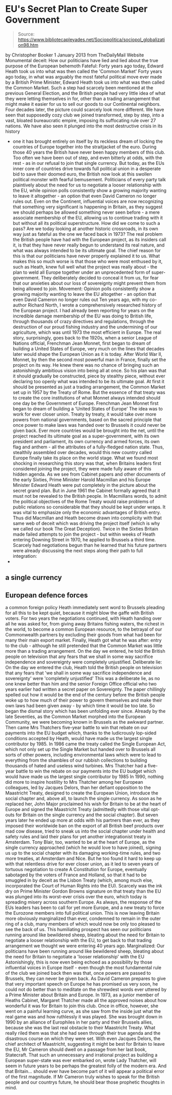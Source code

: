 # EU's Secret Plan to Create Super Government

> Source: https://www.bibliotecapleyades.net/Sociopolitica/sociopol_globalization98.htm

by Christopher Booker
1 January 2013
from
TheDailyMail Website
Monumental deceit:
How our politicians have lied and lied
about
the true purpose of the European
behemoth
Fateful: Forty years
ago today,
Edward Heath took us into
what was then called the 'Common Market'
Forty years ago today, in what was arguably the most fateful political move
ever made by a British Prime Minister, Edward Heath took us into what
was then called the Common Market.
Such a step had scarcely been mentioned at the previous General Election,
and the British people had very little idea of what they were letting
themselves in for, other than a trading arrangement that might make it
easier for us to sell our goods to our Continental neighbors.
Four decades later, the picture could scarcely look more different. We have
seen that supposedly cozy club we joined transformed, step by step,
into a vast, bloated bureaucratic empire, imposing its suffocating rule over
27 nations.
We have also seen it plunged into the most destructive crisis in its history
- one it has brought entirely on itself by its reckless dream of locking the
countries of Europe together into the straitjacket of the euro.
During those 40 years the British have never been happy members of this
club. Too often we have been out of step, and even bitterly at odds, with
the rest - as in our refusal to join that single currency.
But today, as the EUs inner core of countries drive towards full political
union in a desperate bid to save their doomed euro, the British now look at
this swollen political monster with fearful bemusement.
Politicians of every party talk plaintively about the need for us to
negotiate a looser relationship with the EU, while opinion polls
consistently show a growing majority wanting to leave it altogether - an
option that even David Cameron no longer rules out.
Even on the Continent, influential voices are now recognizing that something
very significant is happening in Britain, as they suggest we should perhaps
be allowed something never seen before - a mere associate membership of
the EU, allowing us to continue trading with it but without all its
political superstructure.
How did we come to such a pass? Are we today looking at another historic
crossroads, in its own way just as fateful as the one we faced back in 1973?
The real problem the British people have had with the European project, as
its insiders call it, is that they have never really begun to understand its
real nature, and what was always intended to be its ultimate goal.
The chief reason for this is that our politicians have never properly
explained it to us.
What makes this so much worse is that those who were most enthused by it,
such as Heath, knew full well what the project was really about - the
plan to weld all Europe together under an unprecedented form of
super-government.
They deliberately decided to conceal it from us, for fear that our
anxieties about our loss of sovereignty might prevent them from being
allowed to join.
Movement: Opinion polls consistently show
a growing majority wanting to
leave the EU altogether - an option
that even David Cameron no
longer rules out
Ten years ago, with my co-author Richard North, I wrote a
comprehensively researched history of the European
project.
I had already been reporting for years on the incredible damage membership
of the EU was doing to British life, through thousands of crazy directives
and regulations, through the destruction of our proud fishing industry and
the undermining of our agriculture, which was until 1973 the most efficient
in Europe.
The real story, surprisingly, goes back to the 1920s, when a senior
League of Nations official, Frenchman Jean Monnet, first began to
dream of building a United States of Europe, very much on the lines that
decades later would shape the European Union as it is today.
After World War II, Monnet, by then the second most powerful man in France,
finally set the project on its way.
He knew there was no chance of bringing such an
astonishingly ambitious vision into being all at once. So his plan was that
it should gradually be constructed, piece by stealthy piece, without ever
declaring too openly what was intended to be its ultimate goal.
At first it should be presented as just a trading arrangement, the Common
Market set up in 1957 by the Treaty of Rome. But the essence of that treaty
was to create the core institutions of what Monnet always intended should
one day be the Government of Europe.
Frenchman Jean Monnet
first began to dream of
building a 'United States of Europe'
The idea was to work for ever closer union.
Treaty by treaty, it would take over more powers from national governments,
based on the sacred principle that once power to make laws was handed over
to Brussels it could never be given back.
Ever more countries would be brought into the net, until the project reached
its ultimate goal as a super-government, with its own president and
parliament, its own currency and armed forces, its own flag and anthem - all
the attributes of a fully-fledged nation state.
Thus, stealthily assembled over decades, would this new country called
Europe finally take its place on the world stage. What we found most
shocking in researching this story was that, when Britains leaders first
considered joining the project, they were made fully aware of this hidden
agenda.
As we see from Cabinet papers and other documents of the early Sixties,
Prime Minister Harold Macmillan and his Europe Minister Edward
Heath were put completely in the picture about the secret grand plan.
But in June 1961 the Cabinet formally agreed
that it must not be revealed to the British people.
In Macmillans words, to admit the political objectives of
the Rome Treaty would raise problems of
public relations so considerable that they should be kept under wraps. It
was vital to emphasize only the economic advantages of British entry.
Thus did Macmillan and Heath become drawn into complicity with that same web
of deceit which was driving the project itself (which is why we called our
book The Great Deception).
Twice in the Sixties Britain made failed attempts to join the project - but
within weeks of Heath entering Downing Street in 1970, he applied to
Brussels a third time.
Scarcely had negotiations begun than he learned
that his future partners were already discussing the next steps along their
path to full integration:
-
a single currency
-
European defence forces
-
a common foreign policy
Heath immediately sent word to Brussels pleading
for all this to be kept quiet, because it might blow the gaffe with British
voters.
For two years the negotiations continued, with Heath handing over all he was
asked for, from giving away Britains fishing waters, the richest in the
world, to become a common European resource, to the betrayal of our
Commonwealth partners by excluding their goods from what had been for many
their main export market.
Finally, Heath got what he was after: entry to the club - although he still
pretended that the Common Market was little more than a trading arrangement.
On the day we entered, he told the British people on television that any
fears that we shall in some way sacrifice independence and sovereignty
were completely unjustified.
Deliberate lie: On the day we entered the club,
Heath told the British people
on television that any fears that
'we shall in some way
sacrifice independence and sovereignty'
were 'completely unjustified'
This was a deliberate lie, as no one knew better than him and
the senior Foreign Office official who two years earlier had written a
secret paper on Sovereignty.
The paper chillingly spelled out how it would be the end of the century
before the British people woke up to how much of their power to govern
themselves and make their own laws had been given away - by which time it
would be too late.
So began the dismal story which has been unfolding ever since. Already by
the late Seventies, as the Common Market morphed into the European
Community, we were becoming known in Brussels as the awkward partner.
Then came Mrs Thatchers five-year battle to win that rebate on our
payments into the EU budget which, thanks to the ludicrously lop-sided
conditions accepted by Heath, would have made us the largest single
contributor by 1985.
In 1986 came the treaty called the
Single European Act, which not only set up
the Single Market but handed over to Brussels all sorts of other powers,
including environmental laws which were to lead to everything from the
shambles of our rubbish collections to building thousands of hated and
useless wind turbines.
Mrs Thatcher had a five-year battle to win the rebate
on our payments into the EU
budget which would have made us
the largest single
contributor by 1985
In 1990, nothing did more to inspire hostility to Mrs Thatcher among her
European colleagues, led by Jacques Delors, than her defiant
opposition to
the Maastricht Treaty, designed to create
the European Union, introduce the social chapter and, above all, to launch
the single currency.
As soon as he replaced her, John Major proclaimed his wish for
Britain to be at the heart of Europe and signed the Maastricht Treaty
(admittedly with those vital opt-outs for Britain on the single currency and
the social chapter).
But seven years later he ended up more at odds with his partners than ever,
as they imposed their worldwide ban on the export of all British beef
products over mad cow disease, tried to sneak us into the social chapter
under health and safety rules and laid their plans for yet another
integrationist treaty in Amsterdam.
Tony Blair, too, wanted to be at the heart of Europe, as the single
currency approached (which he would love to have joined), signing us up to
the social chapter with its damaging working-time rules, and two more
treaties, at Amsterdam and Nice.
But he too found it hard to keep up with that relentless drive for ever
closer union, as it led to seven years of tortuous negotiation to create A
Constitution for Europe, eventually sabotaged by the voters of France and
Holland, so that it had to be smuggled in by deceit as the Lisbon Treaty
(which, among much else, incorporated the Court of Human Rights into the
EU).
Scarcely was the ink dry on Prime Minister
Gordon Browns signature on that treaty than the EU was plunged into its
worst-ever crisis over the euro, which today is spreading misery across
southern Europe.
As always, the response of the EUs leaders has been to call for yet more
Europe, and a new treaty to force the Eurozone members into full political
union.
This is now leaving Britain more obviously marginalized than ever, condemned
to remain in the outer ring of a club, many members of which would now be
only too pleased to see the back of us.
This humiliating prospect has seen our politicians running around like
bewildered sheep, bleating about the need for Britain to negotiate a looser
relationship with the EU, to get back to that trading arrangement we
thought we were entering 40 years ago.
Marginalized: Our politicians have been running around like bewildered
sheep,
bleating about the need for
Britain to negotiate a 'looser relationship' with the EU
Astonishingly, this is now even being echoed as a possibility by those
influential voices in Europe itself - even though the most fundamental rule
of the club we joined back then was that, once powers are passed to
Brussels, they can never be given back.
As David Cameron prepares to give that very important speech on
Europe he has promised us very soon, he could not do better than to
meditate on the shrewdest words ever uttered by a Prime Minister about
Britain and Europe.
In 1973, as a junior member of Heaths Cabinet,
Margaret Thatcher made all the approved noises about how wonderful it was
for Britain to join this club.
Once in office, however, she went on a painful learning curve, as she saw
from the inside just what the real game was and how ruthlessly it was
played. She was brought down in 1990 by an alliance of Europhiles in her
party and their Brussels allies, because she was the last real obstacle to
their Maastricht Treaty.
What really riled them was that she had seen through their true agenda and
the disastrous course on which they were set.
With even Jacques Delors, the chief architect of Maastricht, suggesting it
might be best for Britain to leave the EU, Mr Cameron should dwell on a
passage from her last book, Statecraft.
That such an unnecessary and irrational
project as building a European super-state was ever embarked on, wrote
Lady Thatcher, will seem in future years to be perhaps the greatest
folly of the modern era.
And that Britain... should ever have become
part of it will appear a political error of the first magnitude.
If Mr Cameron truly wishes to speak for the
British people and our countrys future, he should bear those prophetic
thoughts in mind.
